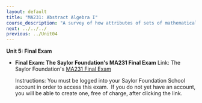 ```yaml
---
layout: default
title: "MA231: Abstract Algebra I"
course_description: "A survey of how attributes of sets of mathematical objects behave when one or more properties we associate with real numbers are restricted, through a review of basic set theory, integers, and functions, followed by an exploration of the fundamentals of groups, rings, and fields."
next: ../../../
previous: ../Unit04
---
```

**Unit 5: Final Exam** <span id="5"></span> 
-   **Final Exam: The Saylor Foundation's MA231 Final Exam**
    Link: The Saylor Foundation's [MA231 Final
    Exam](http://school.saylor.org/mod/quiz/view.php?id=363)  
      
     Instructions: You must be logged into your Saylor Foundation School
    account in order to access this exam.  If you do not yet have an
    account, you will be able to create one, free of charge, after
    clicking the link. 


